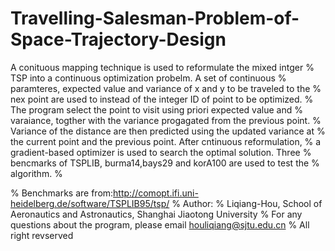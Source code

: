 # Travelling-Salesman-Problem-of-Space-Trajectory-Design
 A conituous mapping technique is used to reformulate the mixed intger
% TSP into a continuous optimization probelm. A set of continuous
% paramteres, expected value and variance  of x and y to be traveled to the
% nex point are used to instead of the integer ID of point to be optimized.
% The program select the point to visit using priori expected value and
% varaiance, togther with the variance progagated from the previous point.
% Variance of the distance are then predicted using the updated variance at
% the current point and the previous point. After cntinuous reformulation,
% a gradient-based optimizer is used to search the optimal solution. Three
% bencmarks of TSPLIB, burma14,bays29 and korA100 are used to test the
% algorithm.
%

% Benchmarks are from:http://comopt.ifi.uni-heidelberg.de/software/TSPLIB95/tsp/ 
% Author: 
%  Liqiang-Hou, School of Aeronautics and Astronautics, Shanghai Jiaotong University
% For any questions about the program, please email houliqiang@sjtu.edu.cn
% All right revserved
